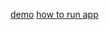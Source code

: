 [demo](https://morning-40d4c.firebaseapp.com/)
[how to run app](https://github.com/kyogom/morning/wiki/run-project-locally)
